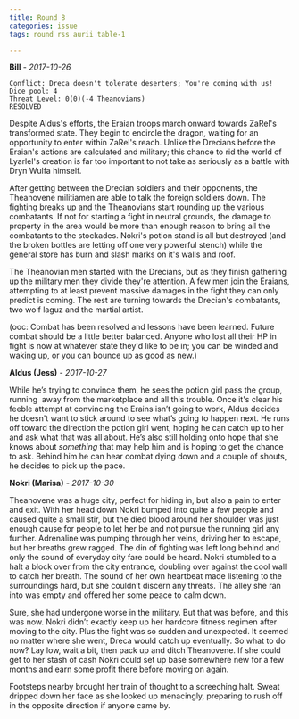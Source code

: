 ```yaml
---
title: Round 8
categories: issue
tags: round rss aurii table-1

---
```


**Bill** - *2017-10-26*

```
Conflict: Dreca doesn't tolerate deserters; You're coming with us!
Dice pool: 4
Threat Level: 0(0)(-4 Theanovians)
RESOLVED
```

Despite Aldus's efforts, the Eraian troops march onward towards ZaRel's transformed state. They begin to encircle the dragon, waiting for an opportunity to enter within ZaRel's reach. Unlike the Drecians before the Eraian's actions are calculated and military; this chance to rid the world of Lyarlel's creation is far too important to not take as seriously as a battle with Dryn Wulfa himself.

After getting between the Drecian soldiers and their opponents, the Theanovene militiamen are able to talk the foreign soldiers down. The fighting breaks up and the Theanovians start rounding up the various combatants. If not for starting a fight in neutral grounds, the damage to property in the area would be more than enough reason to bring all the combatants to the stockades. Nokri's potion stand is all but destroyed (and the broken bottles are letting off one very powerful stench) while the general store has burn and slash marks on it's walls and roof. 

The Theanovian men started with the Drecians, but as they finish gathering up the military men they divide they're attention. A few men join the Eraians, attempting to at least prevent massive damages in the fight they can only predict is coming. The rest are turning towards the Drecian's combatants, two wolf laguz and the martial artist. 

(ooc: Combat has been resolved and lessons have been learned. Future combat should be a little better balanced. Anyone who lost all their HP in fight is now at whatever state they'd like to be in; you can be winded and waking up, or you can bounce up as good as new.)

**Aldus (Jess)** - *2017-10-27*

While he’s trying to convince them, he sees the potion girl pass the group, running  away from the marketplace and all this trouble. Once it's clear his feeble attempt at convincing the Erains isn’t going to work, Aldus decides he doesn't want to stick around to see what’s going to happen next. He runs off toward the direction the potion girl went, hoping he can catch up to her and ask what that was all about. He’s also still holding onto hope that she knows about *something* that may help him and is hoping to get the chance to ask. Behind him he can hear combat dying down and a couple of shouts, he decides to pick up the pace.

**Nokri (Marisa)** - *2017-10-30*

Theanovene was a huge city, perfect for hiding in, but also a pain to enter and exit. With her head down Nokri bumped into quite a few people and caused quite a small stir, but the died blood around her shoulder was just enough cause for people to let her be and not pursue the running girl any further. Adrenaline was pumping through her veins, driving her to escape, but her breaths grew ragged. The din of fighting was left long behind and only the sound of everyday city fare could be heard. Nokri stumbled to a halt a block over from the city entrance, doubling over against the cool wall to catch her breath. The sound of her own heartbeat made listening to the surroundings hard, but she couldn’t discern any threats. The alley she ran into was empty and offered her some peace to calm down. 

Sure, she had undergone worse in the military. But that was before, and this was now. Nokri didn’t exactly keep up her hardcore fitness regimen after moving to the city. Plus the fight was so sudden and unexpected. It seemed no matter where she went, Dreca would catch up eventually. So what to do now? Lay low, wait a bit, then pack up and ditch Theanovene. If she could get to her stash of cash Nokri could set up base somewhere new for a few months and earn some profit there before moving on again.

Footsteps nearby brought her train of thought to a screeching halt. Sweat dripped down her face as she looked up menacingly, preparing to rush off in the opposite direction if anyone came by.



<!-- re.findall('a.*?(?=a|$)', t+'x') -->